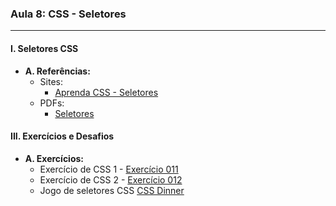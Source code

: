 ### **Aula 8: CSS - Seletores**

---

#### **I. Seletores CSS**

- **A. Referências:**
  - Sites:
    - [Aprenda CSS - Seletores](https://web.dev/learn/css/selectors/)
  - PDFs:
    - [Seletores](../referencias/curso-html-css-gustavo-guanabara/aulas-pdf/15%20-Seletores%20personalizados.pdf)

#### **III. Exercícios e Desafios**

- **A. Exercícios:**
  - Exercício de CSS 1 - [Exercício 011](../exercicios/exercicio-011/)
  - Exercício de CSS 2 - [Exercício 012](../exercicios/exercicio-012/)
  - Jogo de seletores CSS [CSS Dinner](https://flukeout.github.io/)
